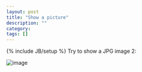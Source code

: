 ```yaml
---
layout: post
title: "Show a picture"
description: ""
category: 
tags: []
---
```

{% include JB/setup %}
Try to show a JPG image 2:

![image](https://raw2.github.com/TTgogogo/ttgogogo.github.com/master/images/campanile_goldengate.jpg)